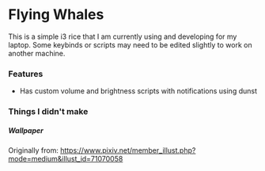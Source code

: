 # Flying Whales

This is a simple i3 rice that I am currently using and developing for my laptop. Some keybinds or scripts may need to be edited slightly to work on another machine.

### Features
- Has custom volume and brightness scripts with notifications using dunst

### Things I didn't make

##### Wallpaper
Originally from: https://www.pixiv.net/member_illust.php?mode=medium&illust_id=71070058
